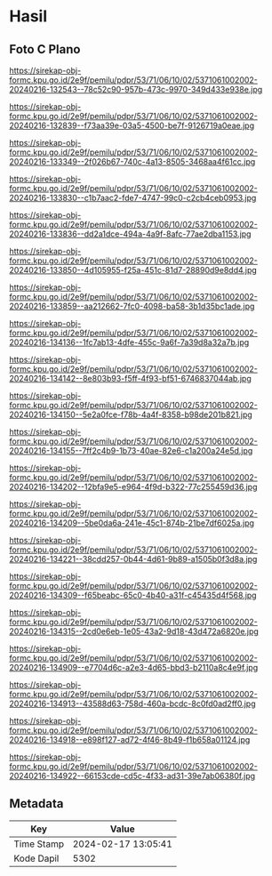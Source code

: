 # Hasil

## Foto C Plano

https://sirekap-obj-formc.kpu.go.id/2e9f/pemilu/pdpr/53/71/06/10/02/5371061002002-20240216-132543--78c52c90-957b-473c-9970-349d433e938e.jpg

https://sirekap-obj-formc.kpu.go.id/2e9f/pemilu/pdpr/53/71/06/10/02/5371061002002-20240216-132839--f73aa39e-03a5-4500-be7f-9126719a0eae.jpg

https://sirekap-obj-formc.kpu.go.id/2e9f/pemilu/pdpr/53/71/06/10/02/5371061002002-20240216-133349--2f026b67-740c-4a13-8505-3468aa4f61cc.jpg

https://sirekap-obj-formc.kpu.go.id/2e9f/pemilu/pdpr/53/71/06/10/02/5371061002002-20240216-133830--c1b7aac2-fde7-4747-99c0-c2cb4ceb0953.jpg

https://sirekap-obj-formc.kpu.go.id/2e9f/pemilu/pdpr/53/71/06/10/02/5371061002002-20240216-133836--dd2a1dce-494a-4a9f-8afc-77ae2dba1153.jpg

https://sirekap-obj-formc.kpu.go.id/2e9f/pemilu/pdpr/53/71/06/10/02/5371061002002-20240216-133850--4d105955-f25a-451c-81d7-28890d9e8dd4.jpg

https://sirekap-obj-formc.kpu.go.id/2e9f/pemilu/pdpr/53/71/06/10/02/5371061002002-20240216-133859--aa212662-7fc0-4098-ba58-3b1d35bc1ade.jpg

https://sirekap-obj-formc.kpu.go.id/2e9f/pemilu/pdpr/53/71/06/10/02/5371061002002-20240216-134136--1fc7ab13-4dfe-455c-9a6f-7a39d8a32a7b.jpg

https://sirekap-obj-formc.kpu.go.id/2e9f/pemilu/pdpr/53/71/06/10/02/5371061002002-20240216-134142--8e803b93-f5ff-4f93-bf51-6746837044ab.jpg

https://sirekap-obj-formc.kpu.go.id/2e9f/pemilu/pdpr/53/71/06/10/02/5371061002002-20240216-134150--5e2a0fce-f78b-4a4f-8358-b98de201b821.jpg

https://sirekap-obj-formc.kpu.go.id/2e9f/pemilu/pdpr/53/71/06/10/02/5371061002002-20240216-134155--7ff2c4b9-1b73-40ae-82e6-c1a200a24e5d.jpg

https://sirekap-obj-formc.kpu.go.id/2e9f/pemilu/pdpr/53/71/06/10/02/5371061002002-20240216-134202--12bfa9e5-e964-4f9d-b322-77c255459d36.jpg

https://sirekap-obj-formc.kpu.go.id/2e9f/pemilu/pdpr/53/71/06/10/02/5371061002002-20240216-134209--5be0da6a-241e-45c1-874b-21be7df6025a.jpg

https://sirekap-obj-formc.kpu.go.id/2e9f/pemilu/pdpr/53/71/06/10/02/5371061002002-20240216-134221--38cdd257-0b44-4d61-9b89-a1505b0f3d8a.jpg

https://sirekap-obj-formc.kpu.go.id/2e9f/pemilu/pdpr/53/71/06/10/02/5371061002002-20240216-134309--f65beabc-65c0-4b40-a31f-c45435d4f568.jpg

https://sirekap-obj-formc.kpu.go.id/2e9f/pemilu/pdpr/53/71/06/10/02/5371061002002-20240216-134315--2cd0e6eb-1e05-43a2-9d18-43d472a6820e.jpg

https://sirekap-obj-formc.kpu.go.id/2e9f/pemilu/pdpr/53/71/06/10/02/5371061002002-20240216-134909--e7704d6c-a2e3-4d65-bbd3-b2110a8c4e9f.jpg

https://sirekap-obj-formc.kpu.go.id/2e9f/pemilu/pdpr/53/71/06/10/02/5371061002002-20240216-134913--43588d63-758d-460a-bcdc-8c0fd0ad2ff0.jpg

https://sirekap-obj-formc.kpu.go.id/2e9f/pemilu/pdpr/53/71/06/10/02/5371061002002-20240216-134918--e898f127-ad72-4f46-8b49-f1b658a01124.jpg

https://sirekap-obj-formc.kpu.go.id/2e9f/pemilu/pdpr/53/71/06/10/02/5371061002002-20240216-134922--66153cde-cd5c-4f33-ad31-39e7ab06380f.jpg


## Metadata

| Key        | Value               |
| ---------- | ------------------- |
| Time Stamp | 2024-02-17 13:05:41 |
| Kode Dapil | 5302                |



